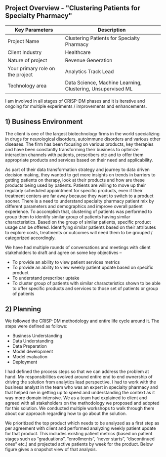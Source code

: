 ## Project Overview - "Clustering Patients for Specialty Pharmacy"

Key Parameters | Description
---------------|------------------
Project Name   | Clustering Patients for Specialty Pharmacy
Client Industry| Healthcare
Nature of project| Revenue Generation
Your primary role on the project| Analytics Track Lead
Technology area | Data Science, Machine Learning, Clustering, Unsupervised ML

I am involved in all stages of CRISP-DM phases and it is iterative and ongoing for multiple experiments / improvements and enhancements.

## 1) Business Environment

The client is one of the largest biotechnology firms in the world specializing in drugs for neurological disorders, autoimmune disorders and various other diseases. The firm has been focusing on various products, key therapies and have been constantly transforming their business to optimize interaction channels with patients, prescribers etc and to offer them appropriate products and services based on their need and applicability. 

As part of their data transformation strategy and journey to data driven decision making, they wanted to get more insights on trends in barriers to getting patients on therapy, look at their products and how are these products being used by patients. Patients are willing to move up their regularly scheduled appointment for specific products, even if their treatment centers are far away because they want to switch to a product sooner.  There is a need to understand specialty pharmacy patient mix by different parameters and demographics and improve overall patient experience. To accomplish that, clustering of patients was performed to group them to identify similar group of patients having similar characteristics.  Based on the group of similar patients, specific product usage can be offered. Identifying similar patients based on their attributes to explore costs, treatments or outcomes will need them to be grouped / categorized accordingly.

We have had multiple rounds of conversations and meetings with client stakeholders to draft and agree on some key objectives –
- To provide an ability to view patient services metrics
- To provide an ability to view weekly patient update based on specific product
- To understand prescriber uptake
- To cluster group of patients with similar characteristics shown to be able to offer specific products and services to those set of patients or group of patients

## 2) Planning

We followed the CRISP-DM methodology and entire life cycle around it. The steps were defined as follows: 
- Business Understanding 
- Data Understanding
- Data Preparation
- Model development
- Model evaluation
- Deployment

I had defined the process steps so that we can address the problem at hand. My responsibilities evolved around entire end to end ownership of driving the solution from analytics lead perspective. I had to work with the business analyst in the team who was an expert in specialty pharmacy and that helped me in getting up to speed and understanding the context as it was more domain intensive. We as a team had explained to client and agreed with all stakeholders on the methodology we proposed and adopted for this solution. We conducted multiple workshops to walk through them about our approach regarding how to go about the solution. 

We prioritized the top product which needs to be analyzed as a first step as per agreement with client and performed analyzing weekly patient update for that product. This includes existing patient metrics (based on patient stages such as “graduations”, “enrollments”, “never starts”, “discontinued ones” etc.) and projected active patients by week for the product. Below figure gives a snapshot view of that analysis.

